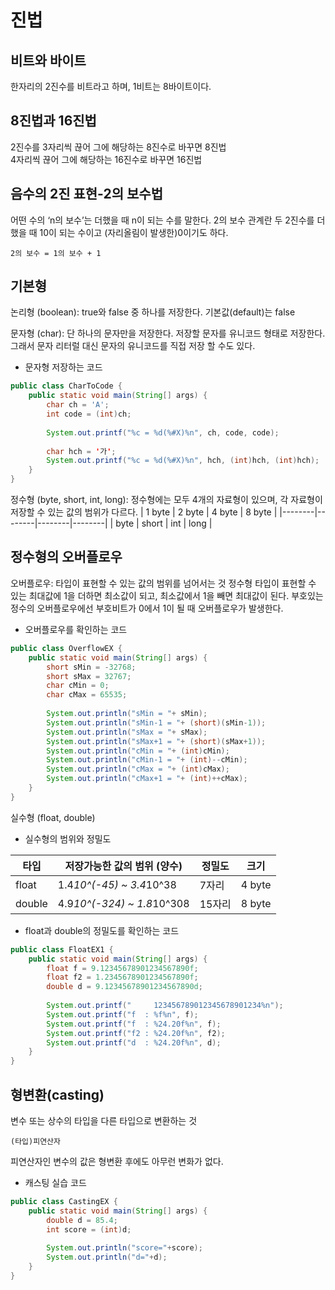 진법
===
비트와 바이트
------
한자리의 2진수를 비트라고 하며, 1비트는 8바이트이다.

8진법과 16진법
-----
2진수를 3자리씩 끊어 그에 해당하는 8진수로 바꾸면 8진법   
4자리씩 끊어 그에 해당하는 16진수로 바꾸면 16진법   

음수의 2진 표현-2의 보수법
--------------
어떤 수의 ‘n의 보수’는 더했을 때 n이 되는 수를 말한다.
2의 보수 관계란 두 2진수를 더했을 때 10이 되는 수이고 (자리올림이 발생한)0이기도 하다.

    2의 보수 = 1의 보수 + 1

기본형
----
논리형 (boolean): true와 false 중 하나를 저장한다. 기본값(default)는 false

문자형 (char): 단 하나의 문자만을 저장한다. 저장할 문자를 유니코드 형태로 저장한다.   
그래서 문자 리터럴 대신 문자의 유니코드를 직접 저장 할 수도 있다.
* 문자형 저장하는 코드
```java
public class CharToCode {
	public static void main(String[] args) {
		char ch = 'A';
		int code = (int)ch;
		
		System.out.printf("%c = %d(%#X)%n", ch, code, code);
		
		char hch = '가';
		System.out.printf("%c = %d(%#X)%n", hch, (int)hch, (int)hch);
	}
}
```

정수형 (byte, short, int, long): 정수형에는 모두 4개의 자료형이 있으며, 각 자료형이 저장할 수 있는 값의 범위가 다르다.
| 1 byte | 2 byte | 4 byte | 8 byte |
|--------|--------|--------|--------|
| byte   | short  | int    | long   |

정수형의 오버플로우
------------
오버플로우: 타입이 표현할 수 있는 값의 범위를 넘어서는 것
정수형 타입이 표현할 수 있는 최대값에 1을 더하면 최소값이 되고, 최소값에서 1을 빼면 최대값이 된다.
부호있는 정수의 오버플로우에선 부호비트가 0에서 1이 될 때 오버플로우가 발생한다.
* 오버플로우를 확인하는 코드
```java
public class OverflowEX {
	public static void main(String[] args) {
		short sMin = -32768;
		short sMax = 32767;
		char cMin = 0;
		char cMax = 65535;
		
		System.out.println("sMin = "+ sMin);
		System.out.println("sMin-1 = "+ (short)(sMin-1));
		System.out.println("sMax = "+ sMax);
		System.out.println("sMax+1 = "+ (short)(sMax+1));
		System.out.println("cMin = "+ (int)cMin);
		System.out.println("cMin-1 = "+ (int)--cMin);
		System.out.println("cMax = "+ (int)cMax);
		System.out.println("cMax+1 = "+ (int)++cMax);
	}
}
```
실수형 (float, double)
* 실수형의 범위와 정밀도

| 타입   | 저장가능한 값의 범위 (양수) | 정밀도 | 크기   |
|--------|-----------------------------|--------|--------|
| float  | 1.4*10^(-45) ~ 3.4*10^38    | 7자리  | 4 byte |
| double | 4.9*10^(-324) ~ 1.8*10^308  | 15자리 | 8 byte |

* float과 double의 정밀도를 확인하는 코드
```java
public class FloatEX1 {
	public static void main(String[] args) {
		float f = 9.12345678901234567890f;
		float f2 = 1.2345678901234567890f;
		double d = 9.12345678901234567890d;
		
		System.out.printf("     123456789012345678901234%n");
		System.out.printf("f  : %f%n", f);
		System.out.printf("f  : %24.20f%n", f);
		System.out.printf("f2 : %24.20f%n", f2);
		System.out.printf("d  : %24.20f%n", d);
	}
}
```
형변환(casting)
----
변수 또는 상수의 타입을 다른 타입으로 변환하는 것

	(타입)피연산자

피연산자인 변수의 값은 형변환 후에도 아무런 변화가 없다.
* 캐스팅 실습 코드
```java
public class CastingEX {
	public static void main(String[] args) {
		double d = 85.4;
		int score = (int)d;
		
		System.out.println("score="+score);
		System.out.println("d="+d);
	}
}
```
